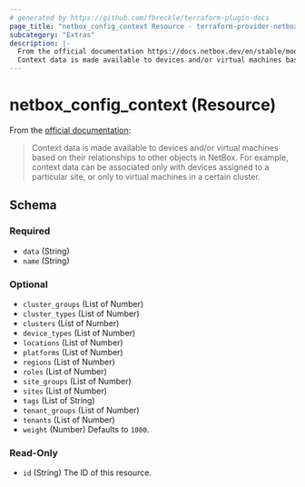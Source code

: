 ```yaml
---
# generated by https://github.com/fbreckle/terraform-plugin-docs
page_title: "netbox_config_context Resource - terraform-provider-netbox"
subcategory: "Extras"
description: |-
  From the official documentation https://docs.netbox.dev/en/stable/models/extras/configcontext/:
  Context data is made available to devices and/or virtual machines based on their relationships to other objects in NetBox. For example, context data can be associated only with devices assigned to a particular site, or only to virtual machines in a certain cluster.
---
```


# netbox_config_context (Resource)

From the [official documentation](https://docs.netbox.dev/en/stable/models/extras/configcontext/):

> Context data is made available to devices and/or virtual machines based on their relationships to other objects in NetBox. For example, context data can be associated only with devices assigned to a particular site, or only to virtual machines in a certain cluster.



<!-- schema generated by tfplugindocs -->
## Schema

### Required

- `data` (String)
- `name` (String)

### Optional

- `cluster_groups` (List of Number)
- `cluster_types` (List of Number)
- `clusters` (List of Number)
- `device_types` (List of Number)
- `locations` (List of Number)
- `platforms` (List of Number)
- `regions` (List of Number)
- `roles` (List of Number)
- `site_groups` (List of Number)
- `sites` (List of Number)
- `tags` (List of String)
- `tenant_groups` (List of Number)
- `tenants` (List of Number)
- `weight` (Number) Defaults to `1000`.

### Read-Only

- `id` (String) The ID of this resource.


